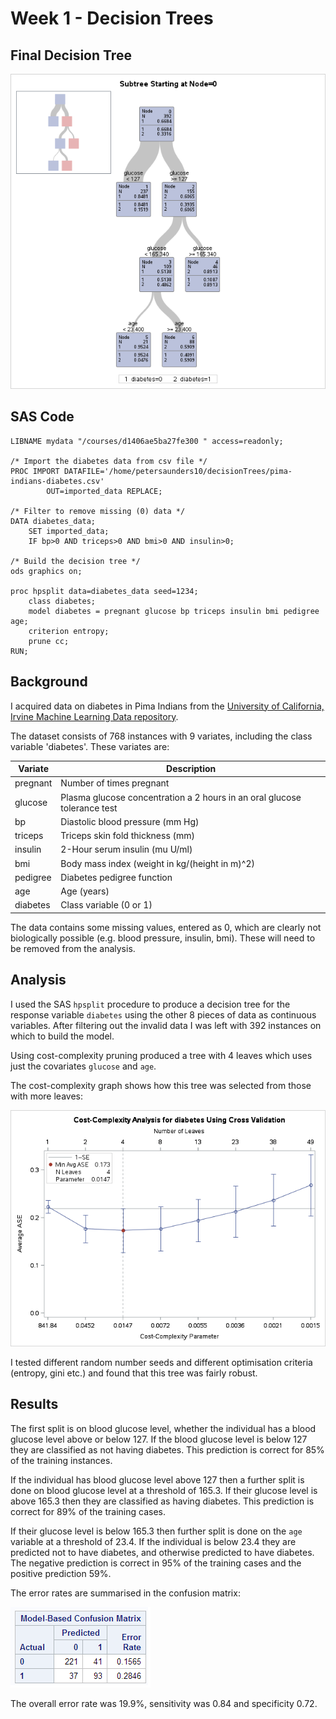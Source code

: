 # Week 1 - Decision Trees

## Final Decision Tree

![Diabetes Decision Tree](images/tree.png?raw=true)

## SAS Code
```sas
LIBNAME mydata "/courses/d1406ae5ba27fe300 " access=readonly;

/* Import the diabetes data from csv file */
PROC IMPORT DATAFILE='/home/petersaunders10/decisionTrees/pima-indians-diabetes.csv' 
        OUT=imported_data REPLACE;
        
/* Filter to remove missing (0) data */
DATA diabetes_data;
    SET imported_data;
    IF bp>0 AND triceps>0 AND bmi>0 AND insulin>0;

/* Build the decision tree */
ods graphics on;

proc hpsplit data=diabetes_data seed=1234;
    class diabetes;
    model diabetes = pregnant glucose bp triceps insulin bmi pedigree age;
    criterion entropy;
    prune cc;    
RUN;
```

## Background
I acquired data on diabetes in Pima Indians from the [University of California, Irvine Machine Learning Data repository](https://archive.ics.uci.edu/ml/datasets/Pima+Indians+Diabetes).

The dataset consists of 768 instances with 9 variates, including the class variable 'diabetes'.  These variates are:

| Variate | Description |
| --- | --- |
| pregnant | Number of times pregnant |
| glucose | Plasma glucose concentration a 2 hours in an oral glucose tolerance test |
| bp | Diastolic blood pressure (mm Hg)  |
| triceps | Triceps skin fold thickness (mm) |
| insulin | 2-Hour serum insulin (mu U/ml)  |
| bmi | Body mass index (weight in kg/(height in m)^2)  |
| pedigree | Diabetes pedigree function  |
| age | Age (years)  |
| diabetes | Class variable (0 or 1) |

The data contains some missing values, entered as 0, which are clearly not biologically possible (e.g. blood pressure, insulin, bmi).  These will need to be removed from the analysis.

## Analysis

I used the SAS `hpsplit` procedure to produce a decision tree for the response variable `diabetes` using the other 8 pieces of data as continuous variables.  After filtering out the invalid data I was left with 392 instances on which to build the model.

Using cost-complexity pruning produced a tree with 4 leaves which uses just the covariates `glucose` and `age`.

The cost-complexity graph shows how this tree was selected from those with more leaves:

![Cost-Complexity Analysis](images/pruning.png?raw=true)

I tested different random number seeds and different optimisation criteria (entropy, gini etc.) and found that this tree was fairly robust.

## Results

The first split is on blood glucose level, whether the individual has a blood glucose level above or below 127.  If the blood glucose level is below 127 they are classified as not having diabetes.  This prediction is correct for 85% of the training instances.

If the individual has blood glucose level above 127 then a further split is done on blood glucose level at a threshold of 165.3.  If their glucose level is above 165.3 then they are classified as having diabetes.  This prediction is correct for 89% of the training cases.

If their glucose level is below 165.3 then further split is done on the `age` variable at a threshold of 23.4.  If the individual is below 23.4 they are predicted not to have diabetes, and otherwise predicted to have diabetes.  The negative prediction is correct in 95% of the training cases and the positive prediction 59%.

The error rates are summarised in the confusion matrix:

![Confusion Matrix](images/confusion.png?raw=true)

The overall error rate was 19.9%, sensitivity was 0.84 and specificity 0.72.
